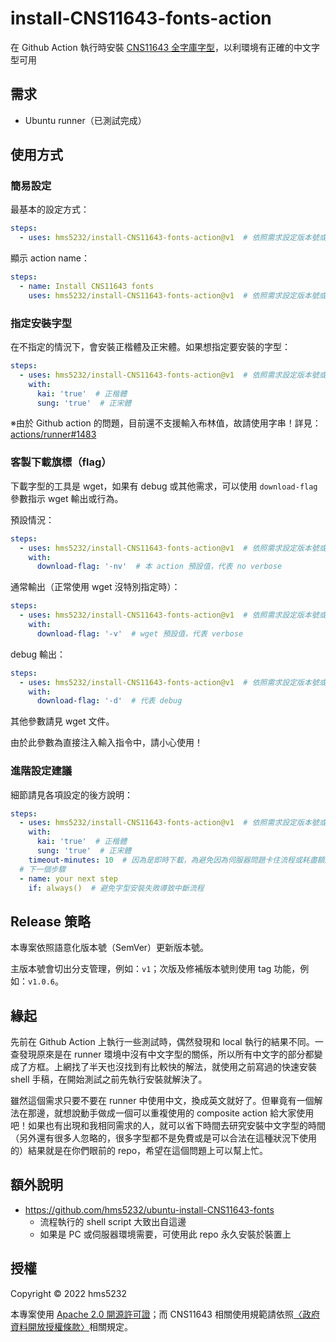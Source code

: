 # install-CNS11643-fonts-action
在 Github Action 執行時安裝 [CNS11643 全字庫字型](https://data.gov.tw/dataset/5961)，以利環境有正確的中文字型可用

## 需求
* Ubuntu runner（已測試完成）

## 使用方式
### 簡易設定
最基本的設定方式：
```yaml
steps:
  - uses: hms5232/install-CNS11643-fonts-action@v1  # 依照需求設定版本號或是 SHA
```

顯示 action name：
```yaml
steps:
  - name: Install CNS11643 fonts
    uses: hms5232/install-CNS11643-fonts-action@v1  # 依照需求設定版本號或是 SHA
```

### 指定安裝字型
在不指定的情況下，會安裝正楷體及正宋體。如果想指定要安裝的字型：
```yaml
steps:
  - uses: hms5232/install-CNS11643-fonts-action@v1  # 依照需求設定版本號或是 SHA
    with:
      kai: 'true'  # 正楷體
      sung: 'true'  # 正宋體
```
※由於 Github action 的問題，目前還不支援輸入布林值，故請使用字串！詳見：[actions/runner#1483](https://github.com/actions/runner/issues/1483)

### 客製下載旗標（flag）
下載字型的工具是 wget，如果有 debug 或其他需求，可以使用 `download-flag` 參數指示 wget 輸出或行為。

預設情況：
```yaml
steps:
  - uses: hms5232/install-CNS11643-fonts-action@v1  # 依照需求設定版本號或是 SHA
    with:
      download-flag: '-nv'  # 本 action 預設值，代表 no verbose
```

通常輸出（正常使用 wget 沒特別指定時）：
```yaml
steps:
  - uses: hms5232/install-CNS11643-fonts-action@v1  # 依照需求設定版本號或是 SHA
    with:
      download-flag: '-v'  # wget 預設值，代表 verbose
```

debug 輸出：
```yaml
steps:
  - uses: hms5232/install-CNS11643-fonts-action@v1  # 依照需求設定版本號或是 SHA
    with:
      download-flag: '-d'  # 代表 debug
```

其他參數請見 wget 文件。

由於此參數為直接注入輸入指令中，請小心使用！

### 進階設定建議
細節請見各項設定的後方說明：
```yaml
steps:
  - uses: hms5232/install-CNS11643-fonts-action@v1  # 依照需求設定版本號或是 SHA
    with:
      kai: 'true'  # 正楷體
      sung: 'true'  # 正宋體
    timeout-minutes: 10  # 因為是即時下載，為避免因為伺服器問題卡住流程或耗盡額度，建議設定一個執行時限。此範例為十分鐘
  # 下一個步驟
  - name: your next step
    if: always()  # 避免字型安裝失敗導致中斷流程
```

## Release 策略
本專案依照語意化版本號（SemVer）更新版本號。

主版本號會切出分支管理，例如：`v1`；次版及修補版本號則使用 tag 功能，例如：`v1.0.6`。

## 緣起
先前在 Github Action 上執行一些測試時，偶然發現和 local 執行的結果不同。一查發現原來是在 runner 環境中沒有中文字型的關係，所以所有中文字的部分都變成了方框。上網找了半天也沒找到有比較快的解法，就使用之前寫過的快速安裝 shell 手稿，在開始測試之前先執行安裝就解決了。

雖然這個需求只要不要在 runner 中使用中文，換成英文就好了。但畢竟有一個解法在那邊，就想說動手做成一個可以重複使用的 composite action 給大家使用吧！如果也有出現和我相同需求的人，就可以省下時間去研究安裝中文字型的時間（另外還有很多人忽略的，很多字型都不是免費或是可以合法在這種狀況下使用的）結果就是在你們眼前的 repo，希望在這個問題上可以幫上忙。

## 額外說明
* https://github.com/hms5232/ubuntu-install-CNS11643-fonts
  * 流程執行的 shell script 大致出自這邊
  * 如果是 PC 或伺服器環境需要，可使用此 repo 永久安裝於裝置上

## 授權
Copyright © 2022 hms5232

本專案使用 [Apache 2.0 開源許可證](LICENSE)；而 CNS11643 相關使用規範請依照[〈政府資料開放授權條款〉](https://data.gov.tw/license)相關規定。
